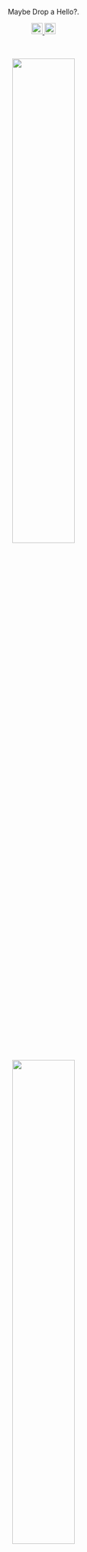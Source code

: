 <p align="center">Maybe Drop a Hello?.</p>
<p>
<div align="center">
  <a href="[https://www.linkedin.com/in/#](https://www.linkedin.com/in/sudip-shrestha-454876240/)" rel="nofollow">
  		<img alt="LinkedIn" width="22px" src="https://raw.githubusercontent.com/peterthehan/peterthehan/master/assets/linkedin.svg" style="max-width: 100%;">
	</a>
	<a href="https://discord.com/channels/fr1day" rel="nofollow">
	 	<img alt=" Discord" width="22px" src="https://raw.githubusercontent.com/peterthehan/peterthehan/master/assets/discord.svg" style="max-width: 100%;">
	</a>
</div>
</p>

<br/>
<p align="center">
  <a href="https://www.linkedin.com/in/Friday111/">
    <img width="49.5%" src="https://github-readme-stats.vercel.app/api?username=Fr1day111&show_icons=true&include_all_commits=true&theme=radical&hide_border=true">	  
  </a>
</p>
<br>

<p align="center">
  <a href="https://www.linkedin.com/in/Friday111/">
    <img width="49.5%" src="https://github-readme-stats.vercel.app/api/top-langs/?username=Fr1day111&theme=radical&bg_color=282828&hide_border=true&include_all_commits=true&count_private=true&layout=compact">
  </a>
</p>
